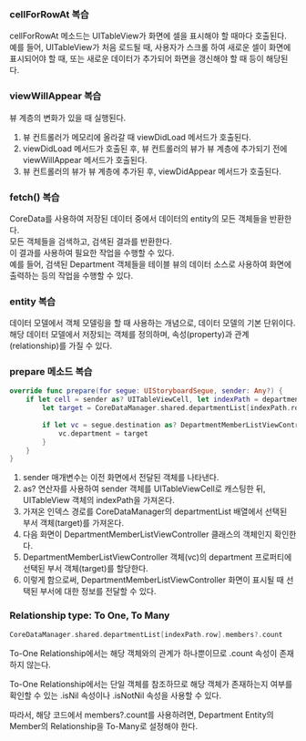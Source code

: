 ### cellForRowAt 복습
cellForRowAt 메소드는 UITableView가 화면에 셀을 표시해야 할 때마다 호출된다.<br>
예를 들어, UITableView가 처음 로드될 때, 사용자가 스크롤 하여 새로운 셀이 화면에 표시되어야
할 때, 또는 새로운 데이터가 추가되어 화면을 갱신해야 할 때 등이 해당된다.<br>


### viewWillAppear 복습
뷰 계층의 변화가 있을 때 실행된다.<br>
1. 뷰 컨트롤러가 메모리에 올라갈 때 viewDidLoad 메서드가 호출된다.<br>
2. viewDidLoad 메서드가 호출된 후, 뷰 컨트롤러의 뷰가 뷰 계층에 추가되기 전에 viewWillAppear 메서드가 호출된다.<br>
3. 뷰 컨트롤러의 뷰가 뷰 계층에 추가된 후, viewDidAppear 메서드가 호출된다.<br>


### fetch() 복습
CoreData를 사용하여 저장된 데이터 중에서 데이터의 entity의 모든 객체들을 반환한다.<br>
모든 객체들을 검색하고, 검색된 결과를 반환한다.<br>
이 결과를 사용하여 필요한 작업을 수행할 수 있다.<br>
예를 들어, 검색된 Department 객체들을 테이블 뷰의 데이터 소스로 사용하여 화면에 출력하는 등의 작업을 수행할 수 있다.<br>

### entity 복습
데이터 모델에서 객체 모델링을 할 때 사용하는 개념으로, 데이터 모델의 기본 단위이다.<br>
해당 데이터 모델에서 저장되는 객체를 정의하며, 속성(property)과 관계(relationship)를 가질 수 있다.<br>


### prepare 메소드 복습
```swift
override func prepare(for segue: UIStoryboardSegue, sender: Any?) {
    if let cell = sender as? UITableViewCell, let indexPath = departmentListTableView.indexPath(for: cell) {
        let target = CoreDataManager.shared.departmentList[indexPath.row]
        
        if let vc = segue.destination as? DepartmentMemberListViewController {
            vc.department = target
        }
    }
}
```
1. sender 매개변수는 이전 화면에서 전달된 객체를 나타낸다.<br>
2. as? 연산자를 사용하여 sender 객체를 UITableViewCell로 캐스팅한 뒤, UITableView 객체의 indexPath을 가져온다.<br>
3. 가져온 인덱스 경로를 CoreDataManager의 departmentList 배열에서 선택된 부서 객체(target)를 가져온다.<br>
4. 다음 화면이 DepartmentMemberListViewController 클래스의 객체인지 확인한다.<br>
5. DepartmentMemberListViewController 객체(vc)의 department 프로퍼티에 선택된 부서 객체(target)를 할당한다.<br>
6. 이렇게 함으로써, DepartmentMemberListViewController 화면이 표시될 때 선택된 부서에 대한 정보를 전달할 수 있다.<br>

### Relationship type: To One, To Many
```swift
CoreDataManager.shared.departmentList[indexPath.row].members?.count
```
To-One Relationship에서는 해당 객체와의 관계가 하나뿐이므로 .count 속성이 존재하지 않는다.<br>

To-One Relationship에서는 단일 객체를 참조하므로 해당 객체가 존재하는지 여부를 확인할 수 있는 .isNil 속성이나 .isNotNil 속성을 사용할 수 있다.<br>

따라서, 해당 코드에서 members?.count를 사용하려면, Department Entity의 Member의 Relationship을 To-Many로 설정해야 한다.<br>

